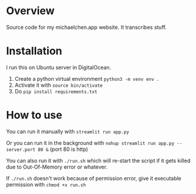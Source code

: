 # Overview
Source code for my michaelchen.app website. It transcribes stuff.

# Installation
I run this on Ubuntu server in DigitalOcean. 
1. Create a python virtual environment `python3 -m venv env .`
2. Activate it with `source bin/activate`
3. Do `pip install requirements.txt`


# How to use
You can run it manually with `streamlit run app.py`

Or you can run it in the background with `nohup streamlit run app.py --server.port 80 &` (port 80 is http)

You can also run it with `./run.sh` which will re-start the script if it gets killed due to Out-Of-Memory error or whatever.

If `./run.sh` doesn't work because of permission error, give it executable permission with `chmod +x run.sh`
